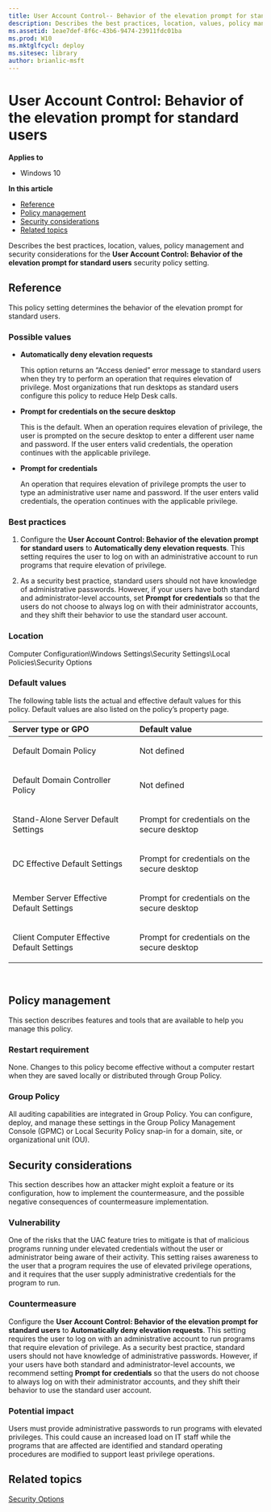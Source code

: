 ```yaml
---
title: User Account Control-- Behavior of the elevation prompt for standard users (Windows 10)
description: Describes the best practices, location, values, policy management and security considerations for the User Account Control-- Behavior of the elevation prompt for standard users security policy setting.
ms.assetid: 1eae7def-8f6c-43b6-9474-23911fdc01ba
ms.prod: W10
ms.mktglfcycl: deploy
ms.sitesec: library
author: brianlic-msft
---
```


# User Account Control: Behavior of the elevation prompt for standard users


**Applies to**

-   Windows 10

**In this article**

-   [Reference](#reference)
-   [Policy management](#policy_management)
-   [Security considerations](#security_considerations)
-   [Related topics](#related_topics)

Describes the best practices, location, values, policy management and security considerations for the **User Account Control: Behavior of the elevation prompt for standard users** security policy setting.

## Reference


This policy setting determines the behavior of the elevation prompt for standard users.

### Possible values

-   **Automatically deny elevation requests**

    This option returns an “Access denied” error message to standard users when they try to perform an operation that requires elevation of privilege. Most organizations that run desktops as standard users configure this policy to reduce Help Desk calls.

-   **Prompt for credentials on the secure desktop**

    This is the default. When an operation requires elevation of privilege, the user is prompted on the secure desktop to enter a different user name and password. If the user enters valid credentials, the operation continues with the applicable privilege.

-   **Prompt for credentials**

    An operation that requires elevation of privilege prompts the user to type an administrative user name and password. If the user enters valid credentials, the operation continues with the applicable privilege.

### Best practices

1.  Configure the **User Account Control: Behavior of the elevation prompt for standard users** to **Automatically deny elevation requests**. This setting requires the user to log on with an administrative account to run programs that require elevation of privilege.

2.  As a security best practice, standard users should not have knowledge of administrative passwords. However, if your users have both standard and administrator-level accounts, set **Prompt for credentials** so that the users do not choose to always log on with their administrator accounts, and they shift their behavior to use the standard user account.

### Location

Computer Configuration\\Windows Settings\\Security Settings\\Local Policies\\Security Options

### Default values

The following table lists the actual and effective default values for this policy. Default values are also listed on the policy’s property page.

<table>
<colgroup>
<col width="50%" />
<col width="50%" />
</colgroup>
<thead>
<tr class="header">
<th align="left">Server type or GPO</th>
<th align="left">Default value</th>
</tr>
</thead>
<tbody>
<tr class="odd">
<td align="left"><p>Default Domain Policy</p></td>
<td align="left"><p>Not defined</p></td>
</tr>
<tr class="even">
<td align="left"><p>Default Domain Controller Policy</p></td>
<td align="left"><p>Not defined</p></td>
</tr>
<tr class="odd">
<td align="left"><p>Stand-Alone Server Default Settings</p></td>
<td align="left"><p>Prompt for credentials on the secure desktop</p></td>
</tr>
<tr class="even">
<td align="left"><p>DC Effective Default Settings</p></td>
<td align="left"><p>Prompt for credentials on the secure desktop</p></td>
</tr>
<tr class="odd">
<td align="left"><p>Member Server Effective Default Settings</p></td>
<td align="left"><p>Prompt for credentials on the secure desktop</p></td>
</tr>
<tr class="even">
<td align="left"><p>Client Computer Effective Default Settings</p></td>
<td align="left"><p>Prompt for credentials on the secure desktop</p></td>
</tr>
</tbody>
</table>

 

## Policy management


This section describes features and tools that are available to help you manage this policy.

### Restart requirement

None. Changes to this policy become effective without a computer restart when they are saved locally or distributed through Group Policy.

### Group Policy

All auditing capabilities are integrated in Group Policy. You can configure, deploy, and manage these settings in the Group Policy Management Console (GPMC) or Local Security Policy snap-in for a domain, site, or organizational unit (OU).

## Security considerations


This section describes how an attacker might exploit a feature or its configuration, how to implement the countermeasure, and the possible negative consequences of countermeasure implementation.

### Vulnerability

One of the risks that the UAC feature tries to mitigate is that of malicious programs running under elevated credentials without the user or administrator being aware of their activity. This setting raises awareness to the user that a program requires the use of elevated privilege operations, and it requires that the user supply administrative credentials for the program to run.

### Countermeasure

Configure the **User Account Control: Behavior of the elevation prompt for standard users** to **Automatically deny elevation requests**. This setting requires the user to log on with an administrative account to run programs that require elevation of privilege. As a security best practice, standard users should not have knowledge of administrative passwords. However, if your users have both standard and administrator-level accounts, we recommend setting **Prompt for credentials** so that the users do not choose to always log on with their administrator accounts, and they shift their behavior to use the standard user account.

### Potential impact

Users must provide administrative passwords to run programs with elevated privileges. This could cause an increased load on IT staff while the programs that are affected are identified and standard operating procedures are modified to support least privilege operations.

## Related topics


[Security Options](security-options.md)

 

 





